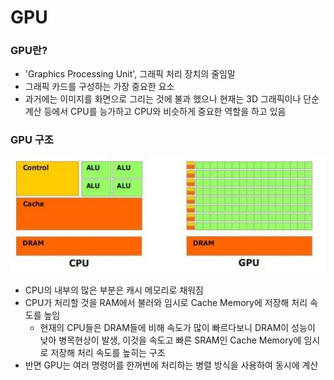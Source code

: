 # GPU

### GPU란?

- 'Graphics Processing Unit', 그래픽 처리 장치의 줄임말
- 그래픽 카드를 구성하는 가장 중요한 요소
- 과거에는 이미지를 화면으로 그리는 것에 불과 했으나 현재는 3D 그래픽이나 단순 계산 등에서 CPU를 능가하고 CPU와 비슷하게 중요한 역할을 하고 있음



### GPU 구조

![GPU](GPU.assets/GPU.png)

- CPU의 내부의 많은 부분은 캐시 메모리로 채워짐
- CPU가 처리할 것을 RAM에서 불러와 임시로 Cache Memory에 저장해 처리 속도를 높임
  - 현재의 CPU들은 DRAM들에 비해 속도가 많이 빠르다보니 DRAM이 성능이 낮아 병목현상이 발생, 이것을 속도고 빠른 SRAM인 Cache Memory에 임시로 저장해 처리 속도를 높히는 구조
- 반면 GPU는 여러 명령어를 한꺼번에 처리하는 병렬 방식을 사용하여 동시에 계산